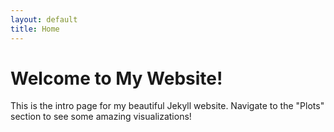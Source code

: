 ```yaml
---
layout: default
title: Home
---
```


# Welcome to My Website!
This is the intro page for my beautiful Jekyll website. Navigate to the "Plots" section to see some amazing visualizations!